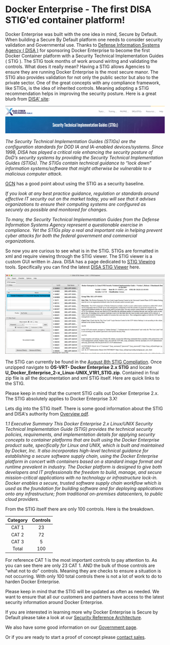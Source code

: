 # Docker Enterprise - The first DISA STIG'ed container platform!

Docker Enterprise was built with the one idea in mind, Secure by Default. When building a Secure By Default platform one needs to consider security validation and Governmental use. Thanks to [Defense Information Systems Agency ( DISA )](https://public.cyber.mil/) for sponsoring Docker Enterprise to become the first Docker Container platform with a Security Technical Implementation Guides ( STIG ). The STIG took months of work around wiritng and validating the controls. What does it really mean? Having a STIG allows Agencies to ensure they are running Docker Enterprise is the most secure manor. The STIG also provides validation for not only the public sector but also to the private sector. One of the great concepts with any compliance framework, like STIGs, is the idea of inherited controls. Meaning adopting a STIG recommendation helps in improving the security posture. Here is a great blurb from [DISA' site](https://public.cyber.mil/stigs/):

![disa_site](disa_site.jpg)

*The Security Technical Implementation Guides (STIGs) are the configuration standards for DOD IA and IA-enabled devices/systems. Since 1998, DISA has played a critical role enhancing the security posture of DoD’s security systems by providing the Security Technical Implementation Guides (STIGs). The STIGs contain technical guidance to “lock down” information systems/software that might otherwise be vulnerable to a malicious computer attack.*

[GCN](https://gcn.com/articles/2015/05/14/disa-stig-compliance.aspx) has a good point about using the STIG as a security baseline.

*If you look at any best practice guidance, regulation or standards around effective IT security out on the market today, you will see that it advises organizations to ensure their computing systems are configured as securely as possible and monitored for changes.*

*To many, the Security Technical Implementation Guides from the Defense Information Systems Agency  represent a questionable exercise in compliance.  Yet the STIGs play a real and important role in helping prevent cyber attacks for both the federal government and commercial organizations.*

So now you are curious to see what is in the STIG. STIGs are formatted in xml and require viewing through the STIG viewer. The STIG viewer is a custom GUI written in Java. DISA has a page dedicated to [STIG Viewing](https://public.cyber.mil/stigs/srg-stig-tools/) tools. Specifically you can find the latest [DISA STIG Viewer](https://public.cyber.mil/stigs/srg-stig-tools/) here.

![disa_site](docker_stig.jpg)

The STIG can currently be found in the [August 8th STIG Compliation](https://public.cyber.mil/stigs/compilations/). Once unzipped navigate to **OS-VRT- Docker Enterprise 2.x STIG** and locate **U_Docker_Enterprise_2-x_Linux-UNIX_V1R1_STIG.zip**. Contained in final zip file is all the documentation and xml STIG itself. Here are quick links to the STIG.

Please keep in mind that the current STIG calls out Docker Enterprise 2.x. The STIG absolutely applies to Docker Enterprise 3.X!

Lets dig into the STIG itself. There is some good information about the STIG and DISA's authority from [Overview pdf](./U_Docker_Enterprise_2-x_Linux-UNIX_V1R1_Overview.pdf).

*1.1 Executive Summary*
*This Docker Enterprise 2.x Linux/UNIX Security Technical Implementation Guide (STIG) provides the technical security policies, requirements, and implementation details for applying security concepts to container platforms that are built using the Docker Enterprise product suite, specifically for Linux and UNIX, which is built and maintained by Docker, Inc. It also incorporates high-level technical guidance for establishing a secure software supply chain, using the Docker Enterprise platform in concert with containers based on a standard image format and runtime prevalent in industry. The Docker platform is designed to give both developers and IT professionals the freedom to build, manage, and secure mission-critical applications with no technology or infrastructure lock-in. Docker enables a secure, trusted software supply chain workflow which is used as the foundation for building software and for deploying applications onto any infrastructure; from traditional on-premises datacenters, to public cloud providers.*

From the STIG itself there are only 100 controls. Here is the breakdown.

| Category | Controls |
|:--------:|:--------:|
| CAT 1    | 23       |
| CAT 2    | 72       |
| CAT 3    | 5        |
| Total    | 100      |

For reference CAT 1 is the most important controls to pay attention to. As you can see there are only 23 CAT 1. AND the bulk of those controls are "what not to do" controls. Meaning they are checks to ensure a situation is not occurring. With only 100 total controls there is not a lot of work to do to harden Docker Enterprise.

Please keep in mind that the STIG will be updated as often as needed. We want to ensure that all our customers and partners have access to the latest security information around Docker Enterprise.

If you are interested in learning more why Docker Enterprise is Secure by Default please take a look at our [Security Reference Architecture](https://success.docker.com/article/security-best-practices).

We also have some good information on our [Government page](https://www.docker.com/solutions/government).

Or if you are ready to start a proof of concept please [contact sales](https://www.docker.com/company/contact-sales).
